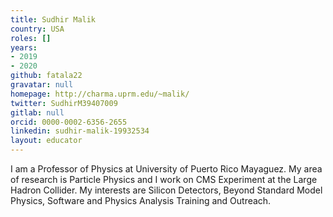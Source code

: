 ```yaml
---
title: Sudhir Malik
country: USA
roles: []
years:
- 2019
- 2020
github: fatala22
gravatar: null
homepage: http://charma.uprm.edu/~malik/
twitter: SudhirM39407009
gitlab: null
orcid: 0000-0002-6356-2655
linkedin: sudhir-malik-19932534
layout: educator
---
```

I am a Professor of Physics at University of Puerto Rico Mayaguez. My area of research is Particle Physics and I work on CMS Experiment at the Large Hadron Collider. My interests are Silicon Detectors, Beyond Standard Model Physics, Software and Physics Analysis Training and Outreach.